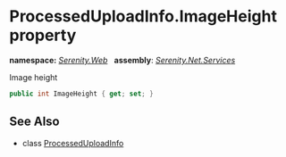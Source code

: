 # ProcessedUploadInfo.ImageHeight property
**namespace:** *[Serenity.Web](../../README.md#serenity.web-namespace)*   **assembly**: *[Serenity.Net.Services](../../README.md)*

Image height

```csharp
public int ImageHeight { get; set; }
```

## See Also

* class [ProcessedUploadInfo](../ProcessedUploadInfo.md)